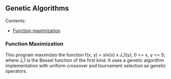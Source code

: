 ## Genetic Algorithms

Contents:
* [Function maximization](../master/function_maximization.py)

### Function Maximization

This program maximizes the function f(x, y) = sin(x) x J_1(y); 0 <= x, y <= 5;
where J_1 is the Bessel function of the first kind. It uses a genetic algorithm
implementation with uniform crossover and tournament selection as
genetic operators.
